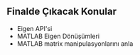 ## Finalde Çıkacak Konular 
- Eigen API'si 
- MATLAB Eigen Dönüşümleri
- MATLAB matrix manipulasyonlarını anla